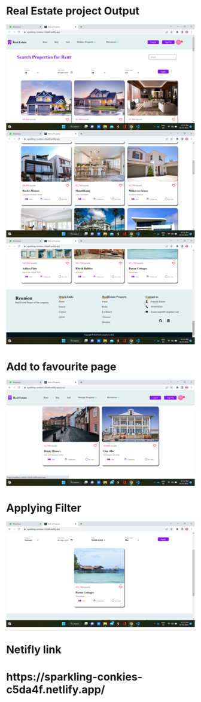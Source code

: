 # Real Estate project Output
<img src="./public/assets/Screenshot%20(144).png">
<img src="./public/assets/Screenshot%20(145).png">
<img src="./public/assets/Screenshot%20(146).png">

# Add to favourite page
<img src="./public/assets/Screenshot%20(147).png">

# Applying Filter
<img src="./public/assets/Screenshot%20(148).png">

# Netifly link
<h1>https://sparkling-conkies-c5da4f.netlify.app/</h1>

